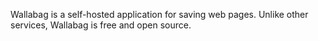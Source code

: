 Wallabag is a self-hosted application for saving web pages. Unlike other services, Wallabag is free and open source.
